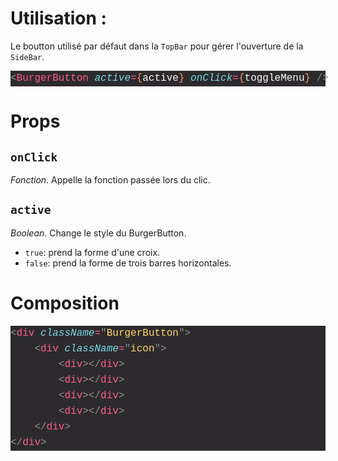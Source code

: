 # Utilisation :

Le boutton utilisé par défaut dans la `TopBar` pour gérer l'ouverture de la `SideBar`.

<DIV style="color: #fcfcfa;background-color: #2d2a2e;font-family: 'Operator Mono, monospace', Menlo, Monaco, 'Courier New', monospace;font-weight: 500;font-size: 16px;line-height: 25px;white-space: pre"><DIV><SPAN style="color: #939293">&lt;</SPAN><SPAN style="color: #ff6188">BurgerButton</SPAN><SPAN style="color: #fcfcfa"> </SPAN><SPAN style="color: #78dce8;font-style: italic">active</SPAN><SPAN style="color: #ff6188">=</SPAN><SPAN style="color: #fc9867">{</SPAN><SPAN style="color: #fcfcfa">active</SPAN><SPAN style="color: #fc9867">}</SPAN><SPAN style="color: #fcfcfa"> </SPAN><SPAN style="color: #78dce8;font-style: italic">onClick</SPAN><SPAN style="color: #ff6188">=</SPAN><SPAN style="color: #fc9867">{</SPAN><SPAN style="color: #fcfcfa">toggleMenu</SPAN><SPAN style="color: #fc9867">}</SPAN><SPAN style="color: #fcfcfa"> </SPAN><SPAN style="color: #939293">/&gt;</SPAN></DIV></DIV>

# Props

## `onClick`
_Fonction_. Appelle la fonction passée lors du clic.

## `active`
_Boolean_. Change le style du BurgerButton.
- `true`: prend la forme d'une croix.
- `false`: prend la forme de trois barres horizontales.

# Composition

<DIV style="color: #fcfcfa;background-color: #2d2a2e;font-family: 'Operator Mono, monospace', Menlo, Monaco, 'Courier New', monospace;font-weight: 500;font-size: 16px;line-height: 25px;white-space: pre"><DIV><SPAN style="color: #939293">&lt;</SPAN><SPAN style="color: #ff6188">div</SPAN><SPAN style="color: #fcfcfa"> </SPAN><SPAN style="color: #78dce8;font-style: italic">className</SPAN><SPAN style="color: #ff6188">=</SPAN><SPAN style="color: #939293">"</SPAN><SPAN style="color: #ffd866">BurgerButton</SPAN><SPAN style="color: #939293">"</SPAN><SPAN style="color: #939293">&gt;</SPAN></DIV><DIV><SPAN style="color: #fcfcfa">    </SPAN><SPAN style="color: #939293">&lt;</SPAN><SPAN style="color: #ff6188">div</SPAN><SPAN style="color: #fcfcfa"> </SPAN><SPAN style="color: #78dce8;font-style: italic">className</SPAN><SPAN style="color: #ff6188">=</SPAN><SPAN style="color: #939293">"</SPAN><SPAN style="color: #ffd866">icon</SPAN><SPAN style="color: #939293">"</SPAN><SPAN style="color: #939293">&gt;</SPAN></DIV><DIV><SPAN style="color: #fcfcfa">        </SPAN><SPAN style="color: #939293">&lt;</SPAN><SPAN style="color: #ff6188">div</SPAN><SPAN style="color: #939293">&gt;&lt;/</SPAN><SPAN style="color: #ff6188">div</SPAN><SPAN style="color: #939293">&gt;</SPAN></DIV><DIV><SPAN style="color: #fcfcfa">        </SPAN><SPAN style="color: #939293">&lt;</SPAN><SPAN style="color: #ff6188">div</SPAN><SPAN style="color: #939293">&gt;&lt;/</SPAN><SPAN style="color: #ff6188">div</SPAN><SPAN style="color: #939293">&gt;</SPAN></DIV><DIV><SPAN style="color: #fcfcfa">        </SPAN><SPAN style="color: #939293">&lt;</SPAN><SPAN style="color: #ff6188">div</SPAN><SPAN style="color: #939293">&gt;&lt;/</SPAN><SPAN style="color: #ff6188">div</SPAN><SPAN style="color: #939293">&gt;</SPAN></DIV><DIV><SPAN style="color: #fcfcfa">        </SPAN><SPAN style="color: #939293">&lt;</SPAN><SPAN style="color: #ff6188">div</SPAN><SPAN style="color: #939293">&gt;&lt;/</SPAN><SPAN style="color: #ff6188">div</SPAN><SPAN style="color: #939293">&gt;</SPAN></DIV><DIV><SPAN style="color: #fcfcfa">    </SPAN><SPAN style="color: #939293">&lt;/</SPAN><SPAN style="color: #ff6188">div</SPAN><SPAN style="color: #939293">&gt;</SPAN></DIV><DIV><SPAN style="color: #939293">&lt;/</SPAN><SPAN style="color: #ff6188">div</SPAN><SPAN style="color: #939293">&gt;</SPAN></DIV></DIV>